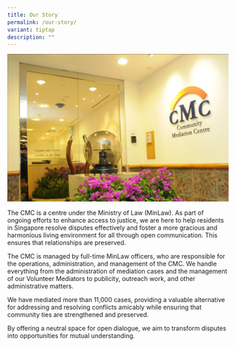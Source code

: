 ```yaml
---
title: Our Story
permalink: /our-story/
variant: tiptap
description: ""
---
```

<p></p>
<div class="isomer-image-wrapper">
<img style="width: 600px" height="auto" width="100%" title="History" alt="History" src="/images/1504161341121.png">
</div>
<p>The CMC is a centre under the Ministry of Law (MinLaw). As part of ongoing
efforts to enhance access to justice, we are here to help residents in
Singapore resolve disputes effectively and foster a more gracious and harmonious
living environment for all through open communication. This ensures that
relationships are preserved.</p>
<p>The CMC is managed by full-time MinLaw officers, who are responsible for
the operations, administration, and management of the CMC. We handle everything
from the administration of mediation cases and the management of our Volunteer
Mediators to publicity, outreach work, and other administrative matters.</p>
<p>We have mediated more than 11,000 cases, providing a valuable alternative
for addressing and resolving conflicts amicably while ensuring that community
ties are strengthened and preserved.</p>
<p>By offering a neutral space for open dialogue, we aim to transform disputes
into opportunities for mutual understanding.</p>